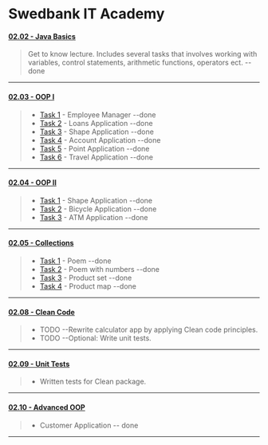 # Swedbank IT Academy

#### [02.02 - Java Basics](https://github.com/arnascizi/Akademija/tree/master/JavaBasics "Lecture 1 - Java Basics")

> Get to know lecture. Includes several tasks that involves working with variables, control statements, arithmetic functions, operators ect. --done

---

#### [02.03 - OOP I](https://github.com/arnascizi/Akademija/tree/master/oop "Lecture 2 - OOP I")

> - [Task 1](https://github.com/arnascizi/Akademija/tree/master/oop/TaskOne "Task 1") - Employee Manager --done
> - [Task 2](https://github.com/arnascizi/Akademija/tree/master/oop/TaskTwo "Task 2") - Loans Application --done
> - [Task 3](https://github.com/arnascizi/Akademija/tree/master/oop/TaskThree "Task 3") - Shape Application --done
> - [Task 4](https://github.com/arnascizi/Akademija/tree/master/oop/TaskFour "Task 4") - Account Application --done
> - [Task 5](https://github.com/arnascizi/Akademija/tree/master/oop/TaskFive "Task 5") - Point Application --done
> - [Task 6](https://github.com/arnascizi/Akademija/tree/master/oop/TaskSix "Task 6") - Travel Application --done

---

#### [02.04 - OOP II](https://github.com/arnascizi/Akademija/tree/master/oopll "Lecture 3 - OOP II")

> - [Task 1](https://github.com/arnascizi/Akademija/tree/master/oopll/src/com/itacademy/java/oop/basics/task1 "Task 1") - Shape Application --done
> - [Task 2](https://github.com/arnascizi/Akademija/tree/master/oopll/src/com/itacademy/java/oop/basics/task2 "Task 2") - Bicycle Application --done
> - [Task 3](https://github.com/arnascizi/Akademija/tree/master/oopll/src/com/itacademy/java/oop/basics/Task3 "Task 3") - ATM Application --done

---

#### [02.05 - Collections](https://github.com/arnascizi/Akademija/tree/master/collections "Lecture 4 - Collections")

> - [Task 1](https://github.com/arnascizi/Akademija/tree/master/collections/poem "Task 1") - Poem --done
> - [Task 2](https://github.com/arnascizi/Akademija/tree/master/collections/poem-with-numbers "Task 2") - Poem with numbers --done
> - [Task 3](https://github.com/arnascizi/Akademija/tree/master/collections/product-set "Task 3") - Product set --done
> - [Task 4](https://github.com/arnascizi/Akademija/tree/master/collections/product-map "Task 4") - Product map --done

---

#### [02.08 - Clean Code](https://github.com/arnascizi/Akademija "Lecture 5 - Clean Code")

> * TODO --Rewrite calculator app by applying Clean code principles.
> * TODO --Optional: Write unit tests.

---

#### [02.09 - Unit Tests](https://github.com/arnascizi/Akademija/tree/master/testing/src/test/java/clean "Lecture 6 - Unit Tests")

> * Written tests for Clean package.

---

#### [02.10 - Advanced OOP](https://github.com/arnascizi/Akademija/tree/master/AdvOop/customer-app "Lecture 7 - Advanced OOP")

> * Customer Application -- done

---
